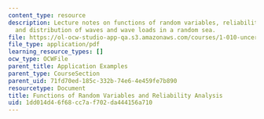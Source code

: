```yaml
---
content_type: resource
description: Lecture notes on functions of random variables, reliability analysis,
  and distribution of waves and wave loads in a random sea.
file: https://ol-ocw-studio-app-qa.s3.amazonaws.com/courses/1-010-uncertainty-in-engineering-fall-2008/1dd014d46f68cc7af702da444156a710_app_12.pdf
file_type: application/pdf
learning_resource_types: []
ocw_type: OCWFile
parent_title: Application Examples
parent_type: CourseSection
parent_uid: 71fd70ed-185c-332b-74e6-4e459fe7b890
resourcetype: Document
title: Functions of Random Variables and Reliability Analysis
uid: 1dd014d4-6f68-cc7a-f702-da444156a710
---
```

